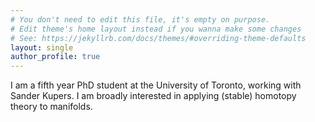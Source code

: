 ```yaml
---
# You don't need to edit this file, it's empty on purpose.
# Edit theme's home layout instead if you wanna make some changes
# See: https://jekyllrb.com/docs/themes/#overriding-theme-defaults
layout: single
author_profile: true
---
```

I am a fifth year PhD student at the University of Toronto, working with Sander Kupers. I am broadly interested in applying (stable) homotopy theory to manifolds. 
